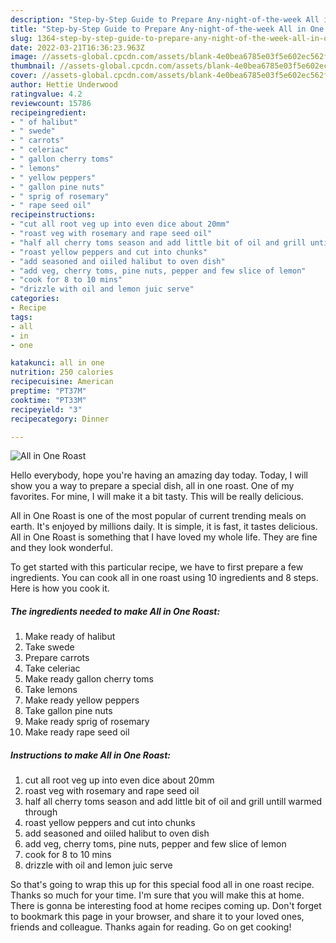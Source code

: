 ```yaml
---
description: "Step-by-Step Guide to Prepare Any-night-of-the-week All in One Roast"
title: "Step-by-Step Guide to Prepare Any-night-of-the-week All in One Roast"
slug: 1364-step-by-step-guide-to-prepare-any-night-of-the-week-all-in-one-roast
date: 2022-03-21T16:36:23.963Z
image: //assets-global.cpcdn.com/assets/blank-4e0bea6785e03f5e602ec562f230caae08da540cada707380b4fe1bbebba43da.png
thumbnail: //assets-global.cpcdn.com/assets/blank-4e0bea6785e03f5e602ec562f230caae08da540cada707380b4fe1bbebba43da.png
cover: //assets-global.cpcdn.com/assets/blank-4e0bea6785e03f5e602ec562f230caae08da540cada707380b4fe1bbebba43da.png
author: Hettie Underwood
ratingvalue: 4.2
reviewcount: 15786
recipeingredient:
- " of halibut"
- " swede"
- " carrots"
- " celeriac"
- " gallon cherry toms"
- " lemons"
- " yellow peppers"
- " gallon pine nuts"
- " sprig of rosemary"
- " rape seed oil"
recipeinstructions:
- "cut all root veg up into even dice about 20mm"
- "roast veg with rosemary and rape seed oil"
- "half all cherry toms season and add little bit of oil and grill untill warmed through"
- "roast yellow peppers and cut into chunks"
- "add seasoned and oiiled halibut to oven dish"
- "add veg, cherry toms, pine nuts, pepper and few slice of lemon"
- "cook for 8 to 10 mins"
- "drizzle with oil and lemon juic serve"
categories:
- Recipe
tags:
- all
- in
- one

katakunci: all in one 
nutrition: 250 calories
recipecuisine: American
preptime: "PT37M"
cooktime: "PT33M"
recipeyield: "3"
recipecategory: Dinner

---
```



![All in One Roast](//assets-global.cpcdn.com/assets/blank-4e0bea6785e03f5e602ec562f230caae08da540cada707380b4fe1bbebba43da.png)

Hello everybody, hope you're having an amazing day today. Today, I will show you a way to prepare a special dish, all in one roast. One of my favorites. For mine, I will make it a bit tasty. This will be really delicious.

All in One Roast is one of the most popular of current trending meals on earth. It's enjoyed by millions daily. It is simple, it is fast, it tastes delicious. All in One Roast is something that I have loved my whole life. They are fine and they look wonderful.




To get started with this particular recipe, we have to first prepare a few ingredients. You can cook all in one roast using 10 ingredients and 8 steps. Here is how you cook it.

<!--inarticleads1-->

##### The ingredients needed to make All in One Roast:

1. Make ready  of halibut
1. Take  swede
1. Prepare  carrots
1. Take  celeriac
1. Make ready  gallon cherry toms
1. Take  lemons
1. Make ready  yellow peppers
1. Take  gallon pine nuts
1. Make ready  sprig of rosemary
1. Make ready  rape seed oil




<!--inarticleads2-->

##### Instructions to make All in One Roast:

1. cut all root veg up into even dice about 20mm
1. roast veg with rosemary and rape seed oil
1. half all cherry toms season and add little bit of oil and grill untill warmed through
1. roast yellow peppers and cut into chunks
1. add seasoned and oiiled halibut to oven dish
1. add veg, cherry toms, pine nuts, pepper and few slice of lemon
1. cook for 8 to 10 mins
1. drizzle with oil and lemon juic serve




So that's going to wrap this up for this special food all in one roast recipe. Thanks so much for your time. I'm sure that you will make this at home. There is gonna be interesting food at home recipes coming up. Don't forget to bookmark this page in your browser, and share it to your loved ones, friends and colleague. Thanks again for reading. Go on get cooking!

